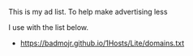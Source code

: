 This is my ad list. To help make advertising less


I use with the list below.

* https://badmojr.github.io/1Hosts/Lite/domains.txt
